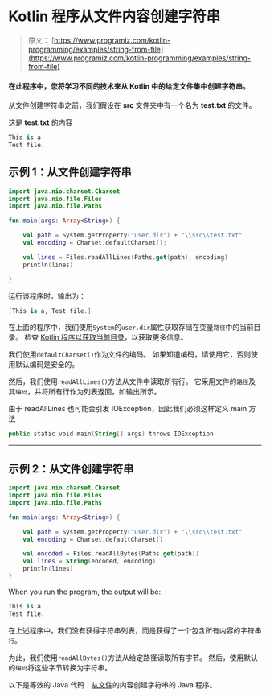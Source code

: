 # Kotlin 程序从文件内容创建字符串

> 原文： [https://www.programiz.com/kotlin-programming/examples/string-from-file](https://www.programiz.com/kotlin-programming/examples/string-from-file)

#### 在此程序中，您将学习不同的技术来从 Kotlin 中的给定文件集中创建字符串。

从文件创建字符串之前，我们假设在 **src** 文件夹中有一个名为 **test.txt** 的文件。

这是 **test.txt** 的内容

```kt
This is a
Test file.
```

## 示例 1：从文件创建字符串

```kt
import java.nio.charset.Charset
import java.nio.file.Files
import java.nio.file.Paths

fun main(args: Array<String>) {

    val path = System.getProperty("user.dir") + "\\src\\test.txt"
    val encoding = Charset.defaultCharset();

    val lines = Files.readAllLines(Paths.get(path), encoding)
    println(lines)

}
```

运行该程序时，输出为：

```kt
[This is a, Test file.]
```

在上面的程序中，我们使用`System`的`user.dir`属性获取存储在变量`路径`中的当前目录。 检查 [Kotlin 程序以获取当前目录](/kotlin-programming/examples/current-working-directory "Kotlin Program to get the current directory")，以获取更多信息。

我们使用`defaultCharset()`作为文件的编码。 如果知道编码，请使用它，否则使用默认编码是安全的。

然后，我们使用`readAllLines()`方法从文件中读取所有行。 它采用文件的`路径`及其`编码`，并将所有行作为列表返回，如输出所示。

由于 readAllLines 也可能会引发 IOException，因此我们必须这样定义 main 方法

```kt
public static void main(String[] args) throws IOException
```

* * *

## 示例 2：从文件创建字符串

```kt
import java.nio.charset.Charset
import java.nio.file.Files
import java.nio.file.Paths

fun main(args: Array<String>) {

    val path = System.getProperty("user.dir") + "\\src\\test.txt"
    val encoding = Charset.defaultCharset()

    val encoded = Files.readAllBytes(Paths.get(path))
    val lines = String(encoded, encoding)
    println(lines)
}
```

When you run the program, the output will be:

```kt
This is a
Test file.
```

在上述程序中，我们没有获得字符串列表，而是获得了一个包含所有内容的字符串`行`。

为此，我们使用`readAllBytes()`方法从给定路径读取所有字节。 然后，使用默认的`编码`将这些字节转换为字符串。

以下是等效的 Java 代码：[从文件](/java-programming/examples/string-from-file "Java program to create a string from contents of a file")的内容创建字符串的 Java 程序。